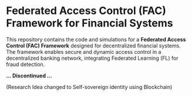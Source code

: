 # Federated Access Control (FAC) Framework for Financial Systems

This repository contains the code and simulations for a **Federated Access Control (FAC) Framework** designed for decentralized financial systems. The framework enables secure and dynamic access control in a decentralized banking network, integrating Federated Learning (FL) for fraud detection.

**... Discontinued ...**

(Research Idea changed to Self-sovereign identity using Blockchain)
